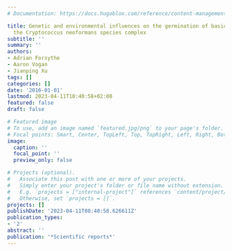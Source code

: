 ```yaml
---
# Documentation: https://docs.hugoblox.com/reference/content-management/

title: Genetic and environmental influences on the germination of basidiospores in
  the Cryptococcus neoformans species complex
subtitle: ''
summary: ''
authors:
- Adrian Forsythe
- Aaron Vogan
- Jianping Xu
tags: []
categories: []
date: '2016-01-01'
lastmod: 2023-04-11T10:40:58+02:00
featured: false
draft: false

# Featured image
# To use, add an image named `featured.jpg/png` to your page's folder.
# Focal points: Smart, Center, TopLeft, Top, TopRight, Left, Right, BottomLeft, Bottom, BottomRight.
image:
  caption: ''
  focal_point: ''
  preview_only: false

# Projects (optional).
#   Associate this post with one or more of your projects.
#   Simply enter your project's folder or file name without extension.
#   E.g. `projects = ["internal-project"]` references `content/project/deep-learning/index.md`.
#   Otherwise, set `projects = []`.
projects: []
publishDate: '2023-04-11T08:40:58.626611Z'
publication_types:
- '2'
abstract: ''
publication: '*Scientific reports*'
---
```

